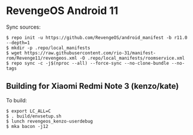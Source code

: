 # RevengeOS Android 11
Sync sources:

    $ repo init -u https://github.com/RevengeOS/android_manifest -b r11.0 --depth=1
    $ mkdir -p .repo/local_manifests
    $ wget https://raw.githubusercontent.com/rio-31/manifest-rom/Revenge11/revengeos.xml -O .repo/local_manifests/roomservice.xml
    $ repo sync -c -j$(nproc --all) --force-sync --no-clone-bundle --no-tags

Building for Xiaomi Redmi Note 3 (kenzo/kate)
---------------

To build:

    $ export LC_ALL=C
    $ . build/envsetup.sh
    $ lunch revengeos_kenzo-userdebug
    $ mka bacon -j12
